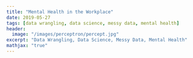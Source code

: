 ```yaml
---
title: "Mental Health in the Workplace"
date: 2019-05-27
tags: [data wrangling, data science, messy data, mental health]
header:
  image: "/images/perceptron/percept.jpg"
excerpt: "Data Wrangling, Data Science, Messy Data, Mental Health"
mathjax: "true"
---
```

